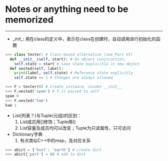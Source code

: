 # Notes or anything need to be memorized
---
- \__init__: 用在class的定义中，表示在class在创建时，自动调用进行初始化的函数

```python
>>> class tester: # Class-based alternative (see Part VI)
  def __init__(self, start): # On object construction,
    self.state = start # save state explicitly in new object
  def nested(self, label):
    print(label, self.state) # Reference state explicitly
    self.state += 1 # Changes are always allowed

>>> F = tester(0) # Create instance, invoke __init__
>>> F.nested('spam') # F is passed to self
spam 0
>>> F.nested('ham')
ham 1
```
- List(列表？)与Tuple(元组)的区别：
  1. List成员用[]修饰；Tuple用()
  2. List容量及成员均可以改变；Tuple为只读属性，只可访问
- Dictionary字典
  1. 有点类似C++中的map，及对应关系

```Python
>>> aDict = {'host': 'earth'} # create dict
>>> aDict['port'] = 80 # add to dict
```
